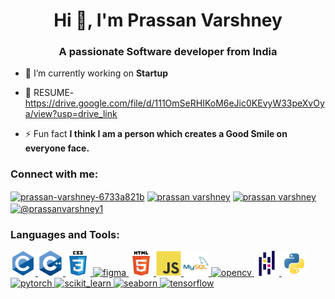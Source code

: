 <h1 align="center">Hi 👋, I'm Prassan Varshney</h1>
<h3 align="center">A passionate Software developer from India</h3>
<!-- <img align ="right" alt = "CODING" width ="200" src = "[https://images.search.yahoo.com/images/view;_ylt=Awr98SNjVuVlO2ojtxOJzbkF;_ylu=c2VjA3NyBHNsawNpbWcEb2lkAzMwYmQ0NTlkZGQ1MWIwNmRmMzIzZjJkZDAyM2FjYTIyBGdwb3MDMQRpdANiaW5n?back=https%3A%2F%2Fimages.search.yahoo.com%2Fsearch%2Fimages%3Fp%3Danimated%2Bcoder%2Bgif%26fr%3Dmcafee%26tab%3Dorganic%26ri%3D1&w=800&h=600&imgurl=www.bypeople.com%2Fwp-content%2Fuploads%2F2019%2F03%2Fpeople-at-work.gif&rurl=https%3A%2F%2Flaptrinhx.com%2Fillustrations-animated-icons-patterns-pack-svg-ai-ae-json-gif-png-files-2283678558%2F&size=1264.1KB&p=animated+coder+gif&oid=30bd459ddd51b06df323f2dd023aca22&fr2=&fr=mcafee&tt=Illustrations%2C+Animated+Icons+%26+Patterns+Pack%3A+SVG%2C+Ai%2C+AE%2C+JSON%2C+GIF+%26+PNG+Files+%7C+LaptrinhX&b=0&ni=21&no=1&ts=&tab=organic&sigr=W9EEZtJ5sUNe&sigb=HDnoENpPv4_0&sigi=jjFsi4.WwdQT&sigt=KMigay0Im7Cq&.crumb=vCjC8blPfAj&fr=mcafee"](https://images.search.yahoo.com/images/view;_ylt=Awr98SNjVuVlO2ojvhOJzbkF;_ylu=c2VjA3NyBHNsawNpbWcEb2lkA2JhZjE2N2NjMjRlZmNjNjYwNjRjNzQzMjMwZWZlYjY4BGdwb3MDOARpdANiaW5n?back=https%3A%2F%2Fimages.search.yahoo.com%2Fsearch%2Fimages%3Fp%3Danimated%2Bcoder%2Bgif%26fr%3Dmcafee%26tab%3Dorganic%26ri%3D8&w=800&h=600&imgurl=www.sarvika.com%2Fwp-content%2Fuploads%2F2021%2F03%2FBackend-Developer-Python-GIF-Dribble.gif&rurl=https%3A%2F%2Fgithub.com%2FAymanRabaya20&size=213.0KB&p=animated+coder+gif&oid=baf167cc24efcc66064c743230efeb68&fr2=&fr=mcafee&tt=AymanRabaya20+%28Ayman_Rabaya%29+%C2%B7+GitHub&b=0&ni=21&no=8&ts=&tab=organic&sigr=Km3FbCISZX2x&sigb=ouIksD8ozzVY&sigi=Oa0x3rqYvFHk&sigt=xgkvuNimgpTa&.crumb=vCjC8blPfAj&fr=mcafee) -->

- 🔭 I’m currently working on **Startup**

- 📄 RESUME- https://drive.google.com/file/d/111OmSeRHIKoM6eJic0KEvyW33peXvOya/view?usp=drive_link

- ⚡ Fun fact **I think I am a person which creates a Good Smile on everyone face.**

<h3 align="left">Connect with me:</h3>
<p align="left">
<a href="https://linkedin.com/in/prassan-varshney-6733a821b" target="blank"><img align="center" src="https://raw.githubusercontent.com/rahuldkjain/github-profile-readme-generator/master/src/images/icons/Social/linked-in-alt.svg" alt="prassan-varshney-6733a821b" height="30" width="40" /></a>
<a href="https://fb.com/prassan varshney" target="blank"><img align="center" src="https://raw.githubusercontent.com/rahuldkjain/github-profile-readme-generator/master/src/images/icons/Social/facebook.svg" alt="prassan varshney" height="30" width="40" /></a>
<a href="https://instagram.com/prassan varshney" target="blank"><img align="center" src="https://raw.githubusercontent.com/rahuldkjain/github-profile-readme-generator/master/src/images/icons/Social/instagram.svg" alt="prassan varshney" height="30" width="40" /></a>
<a href="https://www.hackerrank.com/@prassanvarshney1" target="blank"><img align="center" src="https://raw.githubusercontent.com/rahuldkjain/github-profile-readme-generator/master/src/images/icons/Social/hackerrank.svg" alt="@prassanvarshney1" height="30" width="40" /></a>
</p>

<h3 align="left">Languages and Tools:</h3>
<p align="left"> <a href="https://www.cprogramming.com/" target="_blank" rel="noreferrer"> <img src="https://raw.githubusercontent.com/devicons/devicon/master/icons/c/c-original.svg" alt="c" width="40" height="40"/> </a> <a href="https://www.w3schools.com/cpp/" target="_blank" rel="noreferrer"> <img src="https://raw.githubusercontent.com/devicons/devicon/master/icons/cplusplus/cplusplus-original.svg" alt="cplusplus" width="40" height="40"/> </a> <a href="https://www.w3schools.com/css/" target="_blank" rel="noreferrer"> <img src="https://raw.githubusercontent.com/devicons/devicon/master/icons/css3/css3-original-wordmark.svg" alt="css3" width="40" height="40"/> </a> <a href="https://www.figma.com/" target="_blank" rel="noreferrer"> <img src="https://www.vectorlogo.zone/logos/figma/figma-icon.svg" alt="figma" width="40" height="40"/> </a> <a href="https://www.w3.org/html/" target="_blank" rel="noreferrer"> <img src="https://raw.githubusercontent.com/devicons/devicon/master/icons/html5/html5-original-wordmark.svg" alt="html5" width="40" height="40"/> </a> <a href="https://developer.mozilla.org/en-US/docs/Web/JavaScript" target="_blank" rel="noreferrer"> <img src="https://raw.githubusercontent.com/devicons/devicon/master/icons/javascript/javascript-original.svg" alt="javascript" width="40" height="40"/> </a> <a href="https://www.mysql.com/" target="_blank" rel="noreferrer"> <img src="https://raw.githubusercontent.com/devicons/devicon/master/icons/mysql/mysql-original-wordmark.svg" alt="mysql" width="40" height="40"/> </a> <a href="https://opencv.org/" target="_blank" rel="noreferrer"> <img src="https://www.vectorlogo.zone/logos/opencv/opencv-icon.svg" alt="opencv" width="40" height="40"/> </a> <a href="https://pandas.pydata.org/" target="_blank" rel="noreferrer"> <img src="https://raw.githubusercontent.com/devicons/devicon/2ae2a900d2f041da66e950e4d48052658d850630/icons/pandas/pandas-original.svg" alt="pandas" width="40" height="40"/> </a> <a href="https://www.python.org" target="_blank" rel="noreferrer"> <img src="https://raw.githubusercontent.com/devicons/devicon/master/icons/python/python-original.svg" alt="python" width="40" height="40"/> </a> <a href="https://pytorch.org/" target="_blank" rel="noreferrer"> <img src="https://www.vectorlogo.zone/logos/pytorch/pytorch-icon.svg" alt="pytorch" width="40" height="40"/> </a> <a href="https://scikit-learn.org/" target="_blank" rel="noreferrer"> <img src="https://upload.wikimedia.org/wikipedia/commons/0/05/Scikit_learn_logo_small.svg" alt="scikit_learn" width="40" height="40"/> </a> <a href="https://seaborn.pydata.org/" target="_blank" rel="noreferrer"> <img src="https://seaborn.pydata.org/_images/logo-mark-lightbg.svg" alt="seaborn" width="40" height="40"/> </a> <a href="https://www.tensorflow.org" target="_blank" rel="noreferrer"> <img src="https://www.vectorlogo.zone/logos/tensorflow/tensorflow-icon.svg" alt="tensorflow" width="40" height="40"/> </a> </p>


